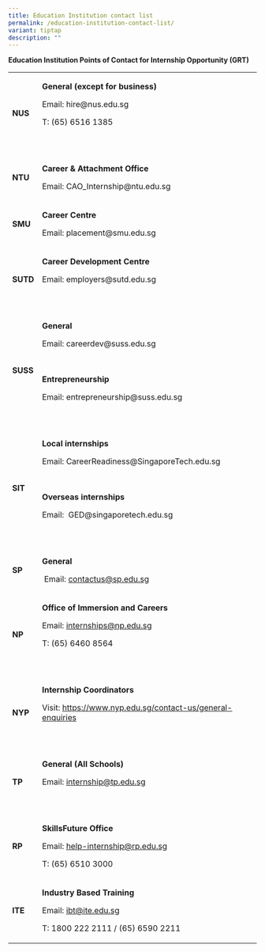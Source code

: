 ```yaml
---
title: Education Institution contact list
permalink: /education-institution-contact-list/
variant: tiptap
description: ""
---
```

<p><strong>Education Institution Points of Contact for Internship Opportunity (GRT)</strong>
</p>
<table style="minWidth: 50px">
<colgroup>
<col>
<col>
</colgroup>
<tbody>
<tr>
<td rowspan="1" colspan="1">
<p><strong>NUS</strong>
</p>
</td>
<td rowspan="1" colspan="1">
<p><strong>General (except for business)</strong>
</p>
<p>Email: <a rel="noopener noreferrer nofollow" target="_blank">hire@nus.edu.sg</a> &nbsp;</p>
<p>T: (65) 6516 1385</p>
<p>&nbsp;</p>
</td>
</tr>
<tr>
<td rowspan="1" colspan="1">
<p><strong>NTU</strong>
</p>
</td>
<td rowspan="1" colspan="1">
<p><strong>Career &amp; Attachment Office</strong>
</p>
<p>Email: <a rel="noopener noreferrer nofollow" target="_blank">CAO_Internship@ntu.edu.sg</a>
</p>
</td>
</tr>
<tr>
<td rowspan="1" colspan="1">
<p><strong>SMU</strong>
</p>
</td>
<td rowspan="1" colspan="1">
<p><strong>Career Centre</strong>
</p>
<p>Email: <a rel="noopener noreferrer nofollow" target="_blank">placement@smu.edu.sg</a>
</p>
</td>
</tr>
<tr>
<td rowspan="1" colspan="1">
<p><strong>SUTD</strong>
</p>
</td>
<td rowspan="1" colspan="1">
<p><strong>Career Development Centre</strong>
</p>
<p>Email: <a rel="noopener noreferrer nofollow" target="_blank">employers@sutd.edu.sg</a> &nbsp;</p>
<p>&nbsp;</p>
</td>
</tr>
<tr>
<td rowspan="1" colspan="1">
<p><strong>SUSS</strong>
</p>
</td>
<td rowspan="1" colspan="1">
<p><strong>General</strong>
</p>
<p>Email: <a rel="noopener noreferrer nofollow" target="_blank">careerdev@suss.edu.sg</a> &nbsp;</p>
<p>&nbsp;</p>
<p><strong>Entrepreneurship</strong>
</p>
<p>Email: <a rel="noopener noreferrer nofollow" target="_blank">entrepreneurship@suss.edu.sg</a>
</p>
<p>&nbsp;</p>
</td>
</tr>
<tr>
<td rowspan="1" colspan="1">
<p><strong>SIT</strong>
</p>
</td>
<td rowspan="1" colspan="1">
<p><strong>Local internships</strong>
</p>
<p>Email: <a rel="noopener noreferrer nofollow" target="_blank">CareerReadiness@SingaporeTech.edu.sg</a>
</p>
<p><strong>&nbsp;</strong>
</p>
<p><strong>Overseas internships</strong>
</p>
<p>Email:&nbsp; <a rel="noopener noreferrer nofollow" target="_blank">GED@singaporetech.edu.sg</a>
</p>
<p>&nbsp;</p>
</td>
</tr>
<tr>
<td rowspan="1" colspan="1">
<p><strong>SP</strong>
</p>
</td>
<td rowspan="1" colspan="1">
<p><strong>General</strong>
</p>
<p>&nbsp;Email: <a href="mailto:contactus@sp.edu.sg" rel="noopener noreferrer nofollow" target="_blank">contactus@sp.edu.sg</a>
</p>
</td>
</tr>
<tr>
<td rowspan="1" colspan="1">
<p><strong>NP</strong>
</p>
</td>
<td rowspan="1" colspan="1">
<p><strong>Office of Immersion and Careers&nbsp;&nbsp;&nbsp;&nbsp;&nbsp;&nbsp;&nbsp;&nbsp;&nbsp;&nbsp;&nbsp;&nbsp;&nbsp;&nbsp;&nbsp;&nbsp;&nbsp;&nbsp;&nbsp;&nbsp;&nbsp; &nbsp;</strong>
</p>
<p>Email: <a href="mailto:internships@np.edu.sg" rel="noopener noreferrer nofollow" target="_blank">internships@np.edu.sg</a>
</p>
<p>T: (65) 6460 8564&nbsp;&nbsp;</p>
<p>&nbsp;&nbsp;&nbsp;&nbsp;&nbsp;&nbsp;&nbsp;&nbsp;&nbsp;&nbsp;&nbsp;&nbsp;&nbsp;&nbsp;&nbsp;&nbsp;&nbsp;&nbsp;&nbsp;&nbsp;&nbsp;&nbsp;&nbsp;&nbsp;&nbsp;&nbsp;&nbsp;&nbsp;&nbsp;&nbsp;&nbsp;&nbsp;&nbsp;&nbsp;&nbsp;&nbsp;&nbsp;&nbsp;&nbsp;&nbsp;</p>
</td>
</tr>
<tr>
<td rowspan="1" colspan="1">
<p><strong>NYP</strong>
</p>
</td>
<td rowspan="1" colspan="1">
<p><strong>Internship Coordinators</strong>
</p>
<p>Visit: <a href="https://www.nyp.edu.sg/contact-us/general-enquiries" rel="noopener noreferrer nofollow" target="_blank">https://www.nyp.edu.sg/contact-us/general-enquiries</a>
</p>
<p>&nbsp;</p>
</td>
</tr>
<tr>
<td rowspan="1" colspan="1">
<p><strong>TP</strong>
</p>
</td>
<td rowspan="1" colspan="1">
<p><strong>General (All Schools)</strong>
</p>
<p>Email: <a href="mailto:internship@tp.edu.sg" rel="noopener noreferrer nofollow" target="_blank">internship@tp.edu.sg</a> &nbsp;</p>
<p>&nbsp;</p>
</td>
</tr>
<tr>
<td rowspan="1" colspan="1">
<p><strong>RP</strong>
</p>
</td>
<td rowspan="1" colspan="1">
<p><strong>SkillsFuture Office</strong>
</p>
<p>Email: <a href="mailto:help-internship@rp.edu.sg" rel="noopener noreferrer nofollow" target="_blank">help-internship@rp.edu.sg</a> &nbsp;</p>
<p>T: (65) 6510 3000</p>
</td>
</tr>
<tr>
<td rowspan="1" colspan="1">
<p><strong>ITE</strong>
</p>
</td>
<td rowspan="1" colspan="1">
<p><strong>Industry Based Training</strong>
</p>
<p>Email: <a href="mailto:ibt@ite.edu.sg" rel="noopener noreferrer nofollow" target="_blank">ibt@ite.edu.sg</a>
</p>
<p>T: 1800 222 2111 / (65) 6590 2211</p>
</td>
</tr>
</tbody>
</table>
<p>&nbsp;</p>